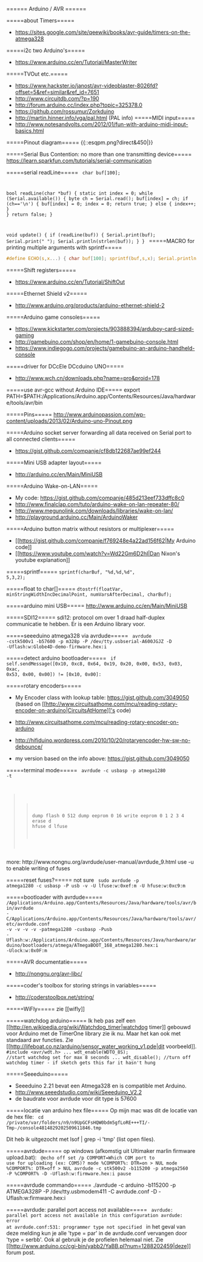 ====== Arduino / AVR ======

=====about Timers=====
* https://sites.google.com/site/qeewiki/books/avr-guide/timers-on-the-atmega328

=====i2c two Arduino's=====
* https://www.arduino.cc/en/Tutorial/MasterWriter

=====TVOut etc.=====
* https://www.hackster.io/janost/avr-videoblaster-8026fd?offset=5&ref=similar&ref_id=7651
* http://www.circuitdb.com/?p=190
* http://forum.arduino.cc/index.php?topic=325378.0
* https://github.com/rossumur/Zorkduino
* http://martin.hinner.info/vga/pal.html (PAL info)
=====MIDI input=====
* http://www.notesandvolts.com/2012/01/fun-with-arduino-midi-input-basics.html

=====Pinout diagram=====
{{::esqpm.png?direct&450|}}

=====Serial Bus Contention: no more than one transmitting device=====
https://learn.sparkfun.com/tutorials/serial-communication

=====serial readLine=====
<code c>
char buf[100];

bool readLine(char *buf) {
  static int index = 0;
  while (Serial.available()) {
    byte ch = Serial.read();
    buf[index] = ch;
    if (ch=='\n') {
      buf[index] = 0;
      index = 0;
      return true;
    } else {
      index++;
    }
  }
  return false;
}

void update() {
  if (readLine(buf)) {
    Serial.print(buf);
    Serial.print(" ");
    Serial.println(strlen(buf));
  }
}
</code>
=====MACRO for printing multiple arguments with sprintf=====
```c
#define ECHO(s,x...) { char buf[100]; sprintf(buf,s,x); Serial.println(buf);}
```

=====Shift registers=====
* https://www.arduino.cc/en/Tutorial/ShiftOut

=====Ethernet Shield v2=====
* http://www.arduino.org/products/arduino-ethernet-shield-2

=====Arduino game consoles=====
* https://www.kickstarter.com/projects/903888394/arduboy-card-sized-gaming
* http://gamebuino.com/shop/en/home/1-gamebuino-console.html
* https://www.indiegogo.com/projects/gamebuino-an-arduino-handheld-console

=====driver for DCcEle DCcduino UNO=====
* http://www.wch.cn/downloads.php?name=pro&proid=178

=====use avr-gcc without Arduino IDE=====
  export PATH=$PATH:/Applications/Arduino.app/Contents/Resources/Java/hardware/tools/avr/bin

=====Pins=====
http://www.arduinopassion.com/wp-content/uploads/2013/02/Arduino-uno-Pinout.png

=====Arduino socket server forwarding all data received on Serial port to all connected clients=====
* https://gist.github.com/companje/cf8db122687ae99ef244

=====Mini USB adapter layout=====
* http://arduino.cc/en/Main/MiniUSB

=====Arduino Wake-on-LAN=====
* My code: https://gist.github.com/companje/485d213eef733dffc8c0
* http://www.finalclap.com/tuto/arduino-wake-on-lan-repeater-80/
* http://www.megunolink.com/downloads/libraries/wake-on-lan/
* http://playground.arduino.cc/Main/ArduinoWaker

=====Arduino button matrix without resistors or multiplexer=====
* [[https://gist.github.com/companje/f769248e4a22ad156f62|My Arduino code]]
* [[https://www.youtube.com/watch?v=Wd22Gm6D2hI|Dan Nixon's youtube explanation]]

=====sprintf=====
<code>sprintf(charBuf, "%d,%d,%d", 5,3,2);</code>

=====float to char[]=====
<code>dtostrf(floatVar, minStringWidthIncDecimalPoint, numVarsAfterDecimal, charBuf);</code>

=====arduino mini USB=====
http://www.arduino.cc/en/Main/MiniUSB

=====SDI12=====
sdi12: protocol om over 1 draad half-duplex communicatie te hebben. Er is een Arduino library voor.

=====seeeduino atmega328 via avrdude=====
<code bash>
avrdude -cstk500v1 -b57600 -p m328p -P /dev/tty.usbserial-A600JGJZ -D -Uflash:w:Globe4D-demo-firmware.hex:i
</code>

=====detect arduino bootloader=====
<code python>
if self.sendMessage([0x10, 0xc8, 0x64, 0x19, 0x20, 0x00, 0x53, 0x03, 0xac, 0x53, 0x00, 0x00]) != [0x10, 0x00]:
</code>

=====rotary encoders=====
* My Encoder class with lookup table: https://gist.github.com/3049050 (based on [[http://www.circuitsathome.com/mcu/reading-rotary-encoder-on-arduino|CircuitsAtHome]]'s code)

* http://www.circuitsathome.com/mcu/reading-rotary-encoder-on-arduino
* http://hifiduino.wordpress.com/2010/10/20/rotaryencoder-hw-sw-no-debounce/
* my version based on the info above: https://gist.github.com/3049050

=====terminal mode=====
<code bash>
avrdude -c usbasp -p atmega1280 -t
>> dump flash 0 512
>> dump eeprom 0 16
>> write eeprom 0 1 2 3 4
>> erase
>> d hfuse
>> d lfuse
</code>
more: http://www.nongnu.org/avrdude/user-manual/avrdude_9.html
use -u to enable writing of fuses

=====reset fuses?=====
not sure
<code bash>
sudo avrdude -p atmega1280 -c usbasp -P usb -v  -U lfuse:w:0xef:m -U hfuse:w:0xc9:m
</code>

=====bootloader with avrdude=====
<code bash>
/Applications/Arduino.app/Contents/Resources/Java/hardware/tools/avr/bin/avrdude -C/Applications/Arduino.app/Contents/Resources/Java/hardware/tools/avr/etc/avrdude.conf -v -v -v -v -patmega1280 -cusbasp -Pusb -Uflash:w:/Applications/Arduino.app/Contents/Resources/Java/hardware/arduino/bootloaders/atmega/ATmegaBOOT_168_atmega1280.hex:i -Ulock:w:0x0F:m 
</code>

=====AVR documentatie=====
* http://nongnu.org/avr-libc/

=====coder's toolbox for storing strings in variables=====
* http://coderstoolbox.net/string/

=====WiFly=====
zie [[wifly]]

=====watchdog arduino=====
Ik heb pas zelf een [[http://en.wikipedia.org/wiki/Watchdog_timer|watchdog timer]] gebouwd voor Arduino met de TimerOne library zie ik nu. Maar het kan ook met standaard avr functies. Zie [[http://lifeboat.co.nz/arduino/sensor_water_working_v1.pde|dit voorbeeld]].
<code>
#include <avr/wdt.h>
...
wdt_enable(WDTO_8S); //start watchdog set for max 8 seconds
...
wdt_disable(); //turn off watchdog timer - if sketch gets this far it hasn't hung
</code>

=====Seeeduino=====
 * Seeeduino 2.21 bevat een Atmega328 en is compatible met Arduino.
 * http://www.seeedstudio.com/wiki/Seeeduino_V2.2
* de baudrate voor avrdude voor dit type is 57600

=====locatie van arduino hex file=====
Op mijn mac was dit de locatie van de hex file:
<code>
cd /private/var/folders/n9/n9UpGCFsHQW0bdm5gfLoRE+++TI/-Tmp-/console4814829202509611846.tmp
</code>

Dit heb ik uitgezocht met lsof | grep -i 'tmp' (list open files).

=====avrdude=====
op windows (afkomstig uit Ultimaker marlin firmware upload.bat):
<code winbatch>
@echo off
set /p COMPORT=Which COM port to use for uploading (ex: COM5)? 
mode %COMPORT%: DTR=on > NUL
mode %COMPORT%: DTR=off > NUL
avrdude -c stk500v2 -b115200 -p atmega2560 -P %COMPORT% -D -Uflash:w:firmware.hex:i
pause
</code>

=====avrdude commando=====
./avrdude -c arduino -b115200 -p ATMEGA328P -P /dev/tty.usbmodem411 -C avrdude.conf -D -Uflash:w:firmware.hex:i

=====avrdude: parallel port access not available=====
<code>
avrdude: parallel port access not available in this configuration
avrdude: error at avrdude.conf:531: programmer type not specified
</code>
in het geval van deze melding kun je alle 'type = par' in de avrdude.conf  vervangen door 'type = serbb'. Ook al gebruik je de profielen helemaal niet. Zie [[http://www.arduino.cc/cgi-bin/yabb2/YaBB.pl?num=1288202459|deze]] forum post.